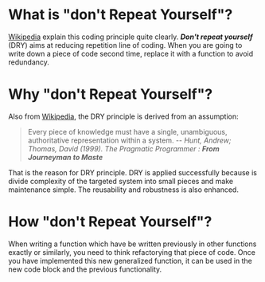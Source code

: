 # What is "don't Repeat Yourself"?
[Wikipedia](https://en.wikipedia.org/wiki/Don%27t_repeat_yourself) explain this coding principle quite clearly. ___Don't repeat yourself___ (DRY) aims at reducing repetition line of coding. When you are going to write down a piece of code second time, replace it with a function to avoid redundancy.

# Why "don't Repeat Yourself"?
Also from [Wikipedia](https://en.wikipedia.org/wiki/Don%27t_repeat_yourself), the DRY principle is derived from an assumption:
>Every piece of knowledge must have a single, unambiguous, authoritative representation within a system. 
> -- <cite>Hunt, Andrew; Thomas, David (1999). The Pragmatic Programmer : ___From Journeyman to Maste___</cite>

That is the reason for DRY principle. DRY is applied successfully because is divide complexity of the targeted system into small pieces and make maintenance simple. The reusability and robustness is also enhanced.
 
# How "don't Repeat Yourself"?
When writing a function which have be written previously in other functions exactly or similarly, you need to think refactorying that piece of code. Once you have implemented this new generalized function, it can be used in the new code block and the previous functionality. 